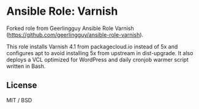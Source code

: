 # Ansible Role: Varnish 

Forked role from Geerlingguy Ansible Role Varnish (https://github.com/geerlingguy/ansible-role-varnish). 

This role installs Varnish 4.1 from packagecloud.io instead of 5x and configures apt to avoid installing 5x from upstream in dist-upgrade. It also deploys a VCL optimized for WordPress and daily cronjob warmer script written in Bash.  

## License

MIT / BSD

